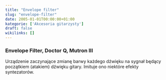 ```yaml
---
title: "Envelope filter"
slug: "envelope-filter"
date: 2005-01-01T00:00:00+01:00
kategorie: ['Akcesoria gitarzysty']
draft: false
wikilinks: []
---
```

### Envelope Filter, Doctor Q, Mutron III

Urządzenie zaczynające zmianę barwy każdego dźwięku na sygnał będący
początkiem (atakiem) dźwięku gitary. Imituje ono niektóre efekty
syntezatorów.

